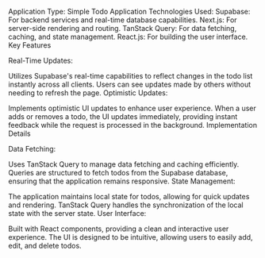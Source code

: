 Application Type: Simple Todo Application
Technologies Used:
Supabase: For backend services and real-time database capabilities.
Next.js: For server-side rendering and routing.
TanStack Query: For data fetching, caching, and state management.
React.js: For building the user interface.
Key Features

Real-Time Updates:

Utilizes Supabase's real-time capabilities to reflect changes in the todo list instantly across all clients.
Users can see updates made by others without needing to refresh the page.
Optimistic Updates:

Implements optimistic UI updates to enhance user experience.
When a user adds or removes a todo, the UI updates immediately, providing instant feedback while the request is processed in the background.
Implementation Details

Data Fetching:

Uses TanStack Query to manage data fetching and caching efficiently.
Queries are structured to fetch todos from the Supabase database, ensuring that the application remains responsive.
State Management:

The application maintains local state for todos, allowing for quick updates and rendering.
TanStack Query handles the synchronization of the local state with the server state.
User Interface:

Built with React components, providing a clean and interactive user experience.
The UI is designed to be intuitive, allowing users to easily add, edit, and delete todos.
